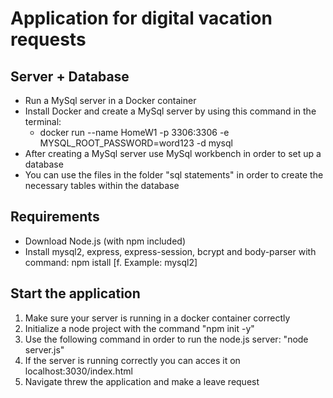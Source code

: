 # Application for digital vacation requests

## Server + Database 

- Run a MySql server in a Docker container 
- Install Docker and create a MySql server by using this command in the terminal: 
    - docker run --name HomeW1 -p 3306:3306 -e MYSQL_ROOT_PASSWORD=word123 -d mysql
- After creating a MySql server use MySql workbench in order to set up a database 
- You can use the files in the folder "sql statements" in order to create the necessary tables within the database 

## Requirements

- Download Node.js (with npm included)
- Install mysql2, express, express-session, bcrypt and body-parser with command: npm istall [f. Example: mysql2]


## Start the application 
1. Make sure your server is running in a docker container correctly 
2. Initialize a node project with the command "npm init -y" 
3. Use the following command in order to run the node.js server: "node server.js"
4. If the server is running correctly you can acces it on localhost:3030/index.html 
5. Navigate threw the application and make a leave request 


